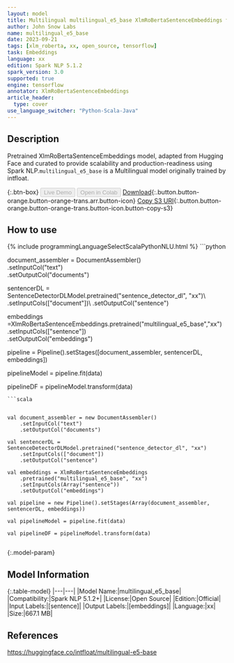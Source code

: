```yaml
---
layout: model
title: Multilingual multilingual_e5_base XlmRoBertaSentenceEmbeddings from intfloat
author: John Snow Labs
name: multilingual_e5_base
date: 2023-09-21
tags: [xlm_roberta, xx, open_source, tensorflow]
task: Embeddings
language: xx
edition: Spark NLP 5.1.2
spark_version: 3.0
supported: true
engine: tensorflow
annotator: XlmRoBertaSentenceEmbeddings
article_header:
  type: cover
use_language_switcher: "Python-Scala-Java"
---
```


## Description

Pretrained XlmRoBertaSentenceEmbeddings  model, adapted from Hugging Face and curated to provide scalability and production-readiness using Spark NLP.`multilingual_e5_base` is a Multilingual model originally trained by intfloat.

{:.btn-box}
<button class="button button-orange" disabled>Live Demo</button>
<button class="button button-orange" disabled>Open in Colab</button>
[Download](https://s3.amazonaws.com/auxdata.johnsnowlabs.com/public/models/multilingual_e5_base_xx_5.1.2_3.0_1695314944172.zip){:.button.button-orange.button-orange-trans.arr.button-icon}
[Copy S3 URI](s3://auxdata.johnsnowlabs.com/public/models/multilingual_e5_base_xx_5.1.2_3.0_1695314944172.zip){:.button.button-orange.button-orange-trans.button-icon.button-copy-s3}

## How to use



<div class="tabs-box" markdown="1">
{% include programmingLanguageSelectScalaPythonNLU.html %}
```python


document_assembler = DocumentAssembler() \
    .setInputCol("text") \
    .setOutputCol("documents")
    
sentencerDL = SentenceDetectorDLModel.pretrained("sentence_detector_dl", "xx")\ 
    .setInputCols(["document"])\ 
    .setOutputCol("sentence")
    
embeddings =XlmRoBertaSentenceEmbeddings.pretrained("multilingual_e5_base","xx") \
            .setInputCols(["sentence"]) \
            .setOutputCol("embeddings")

pipeline = Pipeline().setStages([document_assembler, sentencerDL, embeddings])

pipelineModel = pipeline.fit(data)

pipelineDF = pipelineModel.transform(data)

```
```scala


val document_assembler = new DocumentAssembler()
    .setInputCol("text") 
    .setOutputCol("documents")
    
val sentencerDL = SentenceDetectorDLModel.pretrained("sentence_detector_dl", "xx")
    .setInputCols(["document"])
    .setOutputCol("sentence")
    
val embeddings = XlmRoBertaSentenceEmbeddings 
    .pretrained("multilingual_e5_base", "xx")
    .setInputCols(Array("sentence")) 
    .setOutputCol("embeddings") 

val pipeline = new Pipeline().setStages(Array(document_assembler, sentencerDL, embeddings))

val pipelineModel = pipeline.fit(data)

val pipelineDF = pipelineModel.transform(data)


```
</div>

{:.model-param}
## Model Information

{:.table-model}
|---|---|
|Model Name:|multilingual_e5_base|
|Compatibility:|Spark NLP 5.1.2+|
|License:|Open Source|
|Edition:|Official|
|Input Labels:|[sentence]|
|Output Labels:|[embeddings]|
|Language:|xx|
|Size:|667.1 MB|

## References

https://huggingface.co/intfloat/multilingual-e5-base